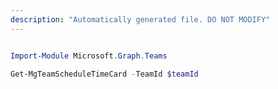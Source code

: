 ```yaml
---
description: "Automatically generated file. DO NOT MODIFY"
---
```


```powershell

Import-Module Microsoft.Graph.Teams

Get-MgTeamScheduleTimeCard -TeamId $teamId

```